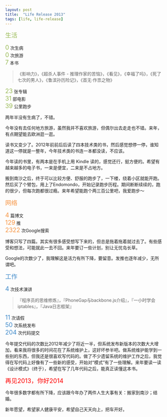 ```yaml
---
layout: post
title:  "Life Release 2013"
tags: [life, life-release]
---
```


<span style="color:#9BBB59; font-size: 1.4em;">生活</span>

<span style="color:#9BBB59; font-size: 1.4em;">0</span> 次生病<br>
<span style="color:#9BBB59; font-size: 1.4em;">0</span> 次旅游<br>
<span style="color:#9BBB59; font-size: 1.4em;">7</span> 本书

> 《影响力》，《超杀人事件 - 推理作家的苦恼》，《看见》，《幸福了吗》，《死了七次的男人》，《鲁滨孙历险记》，《首无·作祟之物》

<span style="color:#9BBB59; font-size: 1.4em;">23</span>  张专辑<br>
<span style="color:#9BBB59; font-size: 1.4em;">31</span>  部电影<br>
<span style="color:#9BBB59; font-size: 1.4em;">39</span>  公里跑步

两年半没有生病了，不错。

今年没有去任何地方旅游，虽然我并不喜欢旅游，但偶尔出去走走也不错。来年，有点期望能去欧洲逛一逛。

读书又变少了。2012年前前后后读了四本技术类的书，然后感觉想停一停，谁知道这一停就是一整年，今年技术类的书连一本都没读，不应该。

今年读的书里，有两本是在手机上用 Kindle 读的，感觉还行，挺方便的。希望有越来越多的电子书，一来是便宜，二来是不占地方。

搬到南沙之后，终于可以比较方便、舒服的跑步了，一下楼，绕着小区就能开跑。然后买了个臂包，用上了Endomondo，开始记录跑步历程。期间断断续续的，跑的很少，但每次跑都很过瘾。来年希望能跑个两三百公里吧，我爱跑步～

<span style="color:#F79646; font-size: 1.4em;">网络</span>

<span style="color:#F79646; font-size: 1.4em;">4</span> 篇博文<br>
<span style="color:#F79646; font-size: 1.4em;">129</span> 推<br>
<span style="color:#F79646; font-size: 1.4em;">2322</span> 次Google搜索

博客只写了四篇。其实有很多感受想写下来的，但总是拖着拖着就过去了。有些感受和想法，可能就此一去不回。来年要订一些计划，别让无忧岛长草。

Google的次数少了，我理解这是活力有所下降，要留意。发推也逐年减少，无所谓吧。

<span style="color:#428BCA; font-size: 1.4em;">工作</span>

<span style="color:#428BCA; font-size: 1.4em;">4</span> 次技术演讲

> 『程序员的思维修炼』，『PhoneGap与backbone.js介绍』，『一小时学会iptables』，『Java日志框架』

<span style="color:#428BCA; font-size: 1.4em;">11</span> 次请假<br>
<span style="color:#428BCA; font-size: 1.4em;">50</span> 次系统发布<br>
<span style="color:#428BCA; font-size: 1.4em;">204</span> 次代码提交

今年提交代码的次数比2012年减少了将近一半，但系统发布新版本的次数大大增加，看来我将很多的时间花在了系统维护上，这好坏参半吧。做系统维护能学到一些别的东西，但我还是很喜欢写代码的。做了不少遗留系统的维护工作之后，我觉得在写代码上好像有了一些新的感受，开始对“模式”有了一些理解。来年要读一读《设计模式》（终于），希望在写了几年代码之后，能真正读懂这本书。

<span style="color:red; font-size: 1.4em;">再见2013，你好2014</span>

今年很多数字都有所下降，应该跟今年办了两件人生大事有关：搬家到南沙；结婚。

新年愿望，希望家人健康平安，希望自己天天向上，把车开好。